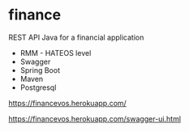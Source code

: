 # finance

REST API Java for a financial application

* RMM - HATEOS level
* Swagger 
* Spring Boot 
* Maven 
* Postgresql

https://financevos.herokuapp.com/

https://financevos.herokuapp.com/swagger-ui.html
